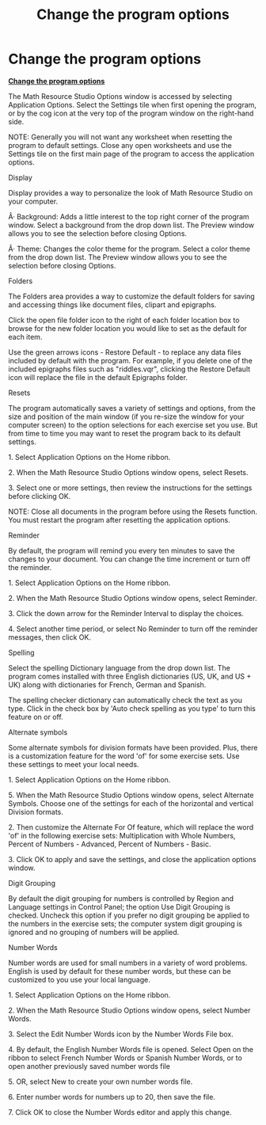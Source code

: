 ﻿---
title: Change the program options
category: reference
---

# Change the program options

**<u>Change the program options</u>**

The Math Resource Studio Options window is accessed by selecting Application Options. Select the Settings tile when first opening the program, or by the cog icon at the very top of the program window on the right-hand side.

NOTE: Generally you will not want any worksheet when resetting the program to default settings. Close any open worksheets and use the Settings tile on the first main page of the program to access the application options.

Display

Display provides a way to personalize the look of Math Resource Studio on your computer.

Â· Background: Adds a little interest to the top right corner of the program window. Select a background from the drop down list. The Preview window allows you to see the selection before closing Options.

Â· Theme: Changes the color theme for the program. Select a color theme from the drop down list. The Preview window allows you to see the selection before closing Options.

Folders

The Folders area provides a way to customize the default folders for saving and accessing things like document files, clipart and epigraphs.

Click the open file folder icon to the right of each folder location box to browse for the new folder location you would like to set as the default for each item.

Use the green arrows icons - Restore Default - to replace any data files included by default with the program. For example, if you delete one of the included epigraphs files such as "riddles.vqr", clicking the Restore Default icon will replace the file in the default Epigraphs folder.

Resets

The program automatically saves a variety of settings and options, from the size and position of the main window (if you re-size the window for your computer screen) to the option selections for each exercise set you use. But from time to time you may want to reset the program back to its default settings.

1\. Select Application Options on the Home ribbon.

2\. When the Math Resource Studio Options window opens, select Resets.

3\. Select one or more settings, then review the instructions for the settings before clicking OK.

NOTE: Close all documents in the program before using the Resets function. You must restart the program after resetting the application options.

Reminder

By default, the program will remind you every ten minutes to save the changes to your document. You can change the time increment or turn off the reminder.

1\. Select Application Options on the Home ribbon.

2\. When the Math Resource Studio Options window opens, select Reminder.

3\. Click the down arrow for the Reminder Interval to display the choices.

4\. Select another time period, or select No Reminder to turn off the reminder messages, then click OK.

Spelling

Select the spelling Dictionary language from the drop down list. The program comes installed with three English dictionaries (US, UK, and US + UK) along with dictionaries for French, German and Spanish.

The spelling checker dictionary can automatically check the text as you type. Click in the check box by 'Auto check spelling as you type' to turn this feature on or off.

Alternate symbols

Some alternate symbols for division formats have been provided. Plus, there is a customization feature for the word 'of' for some exercise sets. Use these settings to meet your local needs.

1\. Select Application Options on the Home ribbon.

5\. When the Math Resource Studio Options window opens, select Alternate Symbols. Choose one of the settings for each of the horizontal and vertical Division formats.

2\. Then customize the Alternate For Of feature, which will replace the word 'of' in the following exercise sets: Multiplication with Whole Numbers, Percent of Numbers - Advanced, Percent of Numbers - Basic.

3\. Click OK to apply and save the settings, and close the application options window.

Digit Grouping

By default the digit grouping for numbers is controlled by Region and Language settings in Control Panel; the option Use Digit Grouping is checked. Uncheck this option if you prefer no digit grouping be applied to the numbers in the exercise sets; the computer system digit grouping is ignored and no grouping of numbers will be applied.

Number Words

Number words are used for small numbers in a variety of word problems. English is used by default for these number words, but these can be customized to you use your local language.

1\. Select Application Options on the Home ribbon.

2\. When the Math Resource Studio Options window opens, select Number Words.

3\. Select the Edit Number Words icon by the Number Words File box.

4\. By default, the English Number Words file is opened. Select Open on the ribbon to select French Number Words or Spanish Number Words, or to open another previously saved number words file

5\. OR, select New to create your own number words file.

6\. Enter number words for numbers up to 20, then save the file.

7\. Click OK to close the Number Words editor and apply this change.
